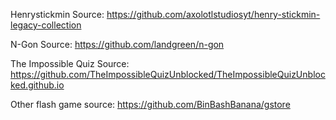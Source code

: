Henrystickmin Source: https://github.com/axolotlstudiosyt/henry-stickmin-legacy-collection

N-Gon Source: https://github.com/landgreen/n-gon

The Impossible Quiz Source: https://github.com/TheImpossibleQuizUnblocked/TheImpossibleQuizUnblocked.github.io

Other flash game source: https://github.com/BinBashBanana/gstore
